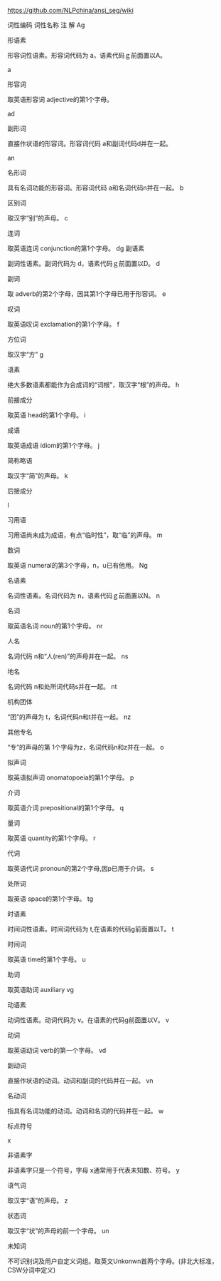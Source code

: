 https://github.com/NLPchina/ansj_seg/wiki

词性编码
词性名称
注 解
Ag

形语素

形容词性语素。形容词代码为 a，语素代码ｇ前面置以A。

a

形容词

取英语形容词 adjective的第1个字母。

ad

副形词

直接作状语的形容词。形容词代码 a和副词代码d并在一起。

an

名形词

具有名词功能的形容词。形容词代码 a和名词代码n并在一起。
b

区别词

取汉字“别”的声母。
c

连词

取英语连词 conjunction的第1个字母。
dg
副语素

副词性语素。副词代码为 d，语素代码ｇ前面置以D。
d

副词

取 adverb的第2个字母，因其第1个字母已用于形容词。
e

叹词

取英语叹词 exclamation的第1个字母。
f

方位词

取汉字“方”
g

语素

绝大多数语素都能作为合成词的“词根”，取汉字“根”的声母。
h

前接成分

取英语 head的第1个字母。
i

成语

取英语成语 idiom的第1个字母。
j

简称略语

取汉字“简”的声母。
k

后接成分

 
l

习用语

习用语尚未成为成语，有点“临时性”，取“临”的声母。
m

数词

取英语 numeral的第3个字母，n，u已有他用。
Ng

名语素

名词性语素。名词代码为 n，语素代码ｇ前面置以N。
n

名词

取英语名词 noun的第1个字母。
nr

人名

名词代码 n和“人(ren)”的声母并在一起。
ns

地名

名词代码 n和处所词代码s并在一起。
nt

机构团体

“团”的声母为 t，名词代码n和t并在一起。
nz

其他专名

“专”的声母的第 1个字母为z，名词代码n和z并在一起。
o

拟声词

取英语拟声词 onomatopoeia的第1个字母。
p

介词

取英语介词 prepositional的第1个字母。
q

量词

取英语 quantity的第1个字母。
r

代词

取英语代词 pronoun的第2个字母,因p已用于介词。
s

处所词

取英语 space的第1个字母。
tg

时语素

时间词性语素。时间词代码为 t,在语素的代码g前面置以T。
t

时间词

取英语 time的第1个字母。
u

助词

取英语助词 auxiliary
vg

动语素

动词性语素。动词代码为 v。在语素的代码g前面置以V。
v

动词

取英语动词 verb的第一个字母。
vd

副动词

直接作状语的动词。动词和副词的代码并在一起。
vn

名动词

指具有名词功能的动词。动词和名词的代码并在一起。
w

标点符号

 
x

非语素字

非语素字只是一个符号，字母 x通常用于代表未知数、符号。
y

语气词

取汉字“语”的声母。
z

状态词

取汉字“状”的声母的前一个字母。
un

未知词

不可识别词及用户自定义词组。取英文Unkonwn首两个字母。(非北大标准，CSW分词中定义)